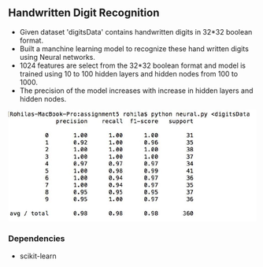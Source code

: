 ## Handwritten Digit Recognition

* Given dataset 'digitsData' contains handwritten digits in 32*32 boolean format.
* Built a manchine learning model to recognize these hand written digits using Neural networks.
* 1024 features are select from the 32*32 boolean format and model is trained using 10 to 100 hidden layers and hidden nodes from 100 to 1000.
* The precision of the model increases with increase in hidden layers and hidden nodes.

![PrecisionOfModel](figure_1.JPG)

### Dependencies
* scikit-learn
